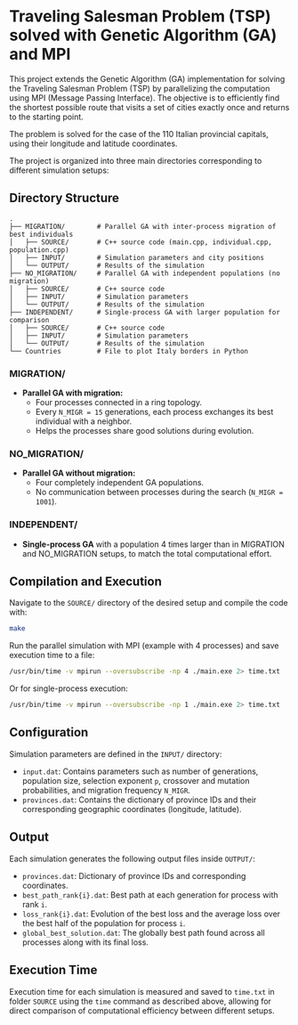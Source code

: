 <!-- sudo apt update
sudo apt install mpich

Potrebbe non funzionare il prossimo codice,  Open MPI non riesce a rilevare il numero di cpu
COMPILARE
mpiexec -np 4 ./a.out

Vedo quante cpu sono disponibili
lscpu | grep '^CPU(s):'

Potrebbe non vedere le cpu disponibili, con questo comando lo forzo l'esecuzione su 4 processi:
ESEGUIRE
mpiexec --oversubscribe -np 4 ./a.out

mpirun --oversubscribe -np 11 ./main.exe -->





# Traveling Salesman Problem (TSP) solved with Genetic Algorithm (GA) and MPI

This project extends the Genetic Algorithm (GA) implementation for solving the Traveling Salesman Problem (TSP) by parallelizing the computation using MPI (Message Passing Interface). The objective is to efficiently find the shortest possible route that visits a set of cities exactly once and returns to the starting point.

The problem is solved for the case of the 110 Italian provincial capitals, using their longitude and latitude coordinates.

The project is organized into three main directories corresponding to different simulation setups:

## Directory Structure


```
.
├── MIGRATION/        # Parallel GA with inter-process migration of best individuals
│   ├── SOURCE/       # C++ source code (main.cpp, individual.cpp, population.cpp)
│   ├── INPUT/        # Simulation parameters and city positions
│   └── OUTPUT/       # Results of the simulation
├── NO_MIGRATION/     # Parallel GA with independent populations (no migration)
│   ├── SOURCE/       # C++ source code
│   ├── INPUT/        # Simulation parameters
│   └── OUTPUT/       # Results of the simulation
├── INDEPENDENT/      # Single-process GA with larger population for comparison
│   ├── SOURCE/       # C++ source code
│   ├── INPUT/        # Simulation parameters
│   └── OUTPUT/       # Results of the simulation
└── Countries         # File to plot Italy borders in Python
```

### MIGRATION/

- **Parallel GA with migration:** 
  - Four processes connected in a ring topology.
  - Every `N_MIGR = 15` generations, each process exchanges its best individual with a neighbor.
  - Helps the processes share good solutions during evolution.

### NO_MIGRATION/

- **Parallel GA without migration:** 
  - Four completely independent GA populations.
  - No communication between processes during the search (`N_MIGR = 1001`).

### INDEPENDENT/

- **Single-process GA** with a population 4 times larger than in MIGRATION and NO_MIGRATION setups, to match the total computational effort.

## Compilation and Execution

Navigate to the `SOURCE/` directory of the desired setup and compile the code with:

```bash
make
````

Run the parallel simulation with MPI (example with 4 processes) and save execution time to a file:

```bash
/usr/bin/time -v mpirun --oversubscribe -np 4 ./main.exe 2> time.txt
```

Or for single-process execution:

```bash
/usr/bin/time -v mpirun --oversubscribe -np 1 ./main.exe 2> time.txt
```

## Configuration

Simulation parameters are defined in the `INPUT/` directory:

* `input.dat`: Contains parameters such as number of generations, population size, selection exponent `p`, crossover and mutation probabilities, and migration frequency `N_MIGR`.
* `provinces.dat`: Contains the dictionary of province IDs and their corresponding geographic coordinates (longitude, latitude).

## Output 

Each simulation generates the following output files inside `OUTPUT/`:

* `provinces.dat`: Dictionary of province IDs and corresponding coordinates.
* `best_path_rank{i}.dat`: Best path at each generation for process with rank `i`.
* `loss_rank{i}.dat`: Evolution of the best loss and the average loss over the best half of the population for process `i`.
* `global_best_solution.dat`: The globally best path found across all processes along with its final loss.


## Execution Time

Execution time for each simulation is measured and saved to `time.txt` in folder `SOURCE` using the `time` command as described above, allowing for direct comparison of computational efficiency between different setups.


